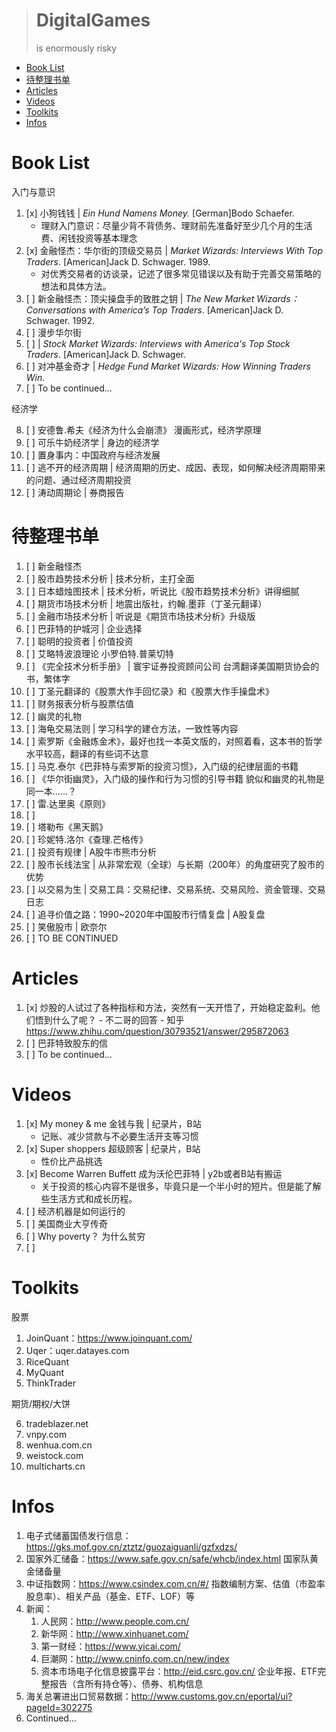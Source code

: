 > # DigitalGames
> is enormously risky

<!-- TOC -->

* [Book List](#book-list)
* [待整理书单](#待整理书单)
* [Articles](#articles)
* [Videos](#videos)
* [Toolkits](#toolkits)
* [Infos](#infos)

<!-- /TOC -->

# Book List
入门与意识
1. [x] 小狗钱钱 | *Ein Hund Namens Money.* [German]Bodo Schaefer.
   * 理财入门意识：尽量少背不背债务、理财前先准备好至少几个月的生活费、闲钱投资等基本理念
2. [x] 金融怪杰：华尔街的顶级交易员 | *Market Wizards: Interviews With Top Traders*. [American]Jack D. Schwager. 1989.
   * 对优秀交易者的访谈录，记述了很多常见错误以及有助于完善交易策略的想法和具体方法。
3. [ ] 新金融怪杰：顶尖操盘手的致胜之钥 | *The New Market Wizards：Conversations with America’s Top Traders*. [American]Jack D. Schwager. 1992.
4. [ ] 漫步华尔街
5. [ ]  | *Stock Market Wizards: Interviews with America's Top Stock Traders*. [American]Jack D. Schwager. 
6. [ ] 对冲基金奇才 | *Hedge Fund Market Wizards: How Winning Traders Win*.
7. [ ] To be continued...

经济学

8. [ ] 安德鲁.希夫《经济为什么会崩溃》 漫画形式，经济学原理
9. [ ] 可乐牛奶经济学 | 身边的经济学
10. [ ] 置身事内：中国政府与经济发展
11. [ ] 逃不开的经济周期 | 经济周期的历史、成因、表现，如何解决经济周期带来的问题、通过经济周期投资
12. [ ] 涛动周期论 | 券商报告

# 待整理书单
1. [ ] 新金融怪杰
2. [ ] 股市趋势技术分析 | 技术分析，主打全面
3. [ ] 日本蜡烛图技术 | 技术分析，听说比《股市趋势技术分析》讲得细腻
4. [ ] 期货市场技术分析 | 地震出版社，约翰.墨菲（丁圣元翻译）
5. [ ] 金融市场技术分析 | 听说是《期货市场技术分析》升级版
6. [ ] 巴菲特的护城河 | 企业选择
7. [ ] 聪明的投资者 | 价值投资
8. [ ] 艾略特波浪理论 小罗伯特.普莱切特
9.  [ ] 《完全技术分析手册》 | 寰宇证券投资顾问公司 台湾翻译美国期货协会的书，繁体字
10. [ ] 丁圣元翻译的《股票大作手回忆录》和《股票大作手操盘术》
11. [ ] 财务报表分析与股票估值
12. [ ] 幽灵的礼物
13. [ ] 海龟交易法则 | 学习科学的建仓方法，一致性等内容
14. [ ] 索罗斯《金融炼金术》，最好也找一本英文版的，对照着看，这本书的哲学水平较高，翻译的有些词不达意
15. [ ] 马克.泰尔《巴菲特与索罗斯的投资习惯》，入门级的纪律层面的书籍
16. [ ] 《华尔街幽灵》，入门级的操作和行为习惯的引导书籍 貌似和幽灵的礼物是同一本……？
17. [ ] 雷.达里奥《原则》
18. [ ] 
19. [ ] 塔勒布《黑天鹅》
20. [ ] 珍妮特.洛尔《查理.芒格传》
21. [ ] 投资有规律 | A股牛市熊市分析
22. [ ] 股市长线法宝 | 从非常宏观（全球）与长期（200年）的角度研究了股市的优势
23. [ ] 以交易为生 | 交易工具：交易纪律、交易系统、交易风险、资金管理、交易日志
24. [ ] 追寻价值之路：1990~2020年中国股市行情复盘 | A股复盘
25. [ ] 笑傲股市 | 欧奈尔
26. [ ] TO BE CONTINUED


# Articles
1. [x] 炒股的人试过了各种指标和方法，突然有一天开悟了，开始稳定盈利。他们悟到什么了呢？ - 不二哥的回答 - 知乎 https://www.zhihu.com/question/30793521/answer/295872063
2. [ ] 巴菲特致股东的信
3. [ ] To be continued...

# Videos
1. [x] My money & me 金钱与我 | 纪录片，B站
   * 记账、减少贷款与不必要生活开支等习惯
2. [x] Super shoppers 超级顾客 | 纪录片，B站
   * 性价比产品挑选
3. [x] Become Warren Buffett 成为沃伦巴菲特 | y2b或者B站有搬运
   * 关于投资的核心内容不是很多，毕竟只是一个半小时的短片。但是能了解些生活方式和成长历程。
4. [ ] 经济机器是如何运行的
5. [ ] 美国商业大亨传奇
6. [ ] Why poverty？ 为什么贫穷
7. [ ] 

# Toolkits
股票
1. JoinQuant：https://www.joinquant.com/
2. Uqer：uqer.datayes.com
3. RiceQuant
4. MyQuant
5. ThinkTrader

期货/期权/大饼

6. tradeblazer.net
7. vnpy.com
8. wenhua.com.cn
9. weistock.com
10. multicharts.cn

# Infos
1. 电子式储蓄国债发行信息：https://gks.mof.gov.cn/ztztz/guozaiguanli/gzfxdzs/
2. 国家外汇储备：https://www.safe.gov.cn/safe/whcb/index.html 国家队黄金储备量
3. 中证指数网：https://www.csindex.com.cn/#/ 指数编制方案、估值（市盈率股息率）、相关产品（基金、ETF、LOF）等
4. 新闻：
   1. 人民网：http://www.people.com.cn/
   2. 新华网：http://www.xinhuanet.com/
   3. 第一财经：https://www.yicai.com/
   4. 巨潮网：http://www.cninfo.com.cn/new/index
   5. 资本市场电子化信息披露平台：http://eid.csrc.gov.cn/ 企业年报、ETF完整报告（含所有持仓等）、债券、机构信息
5. 海关总署进出口贸易数据：http://www.customs.gov.cn/eportal/ui?pageId=302275
6. Continued...


